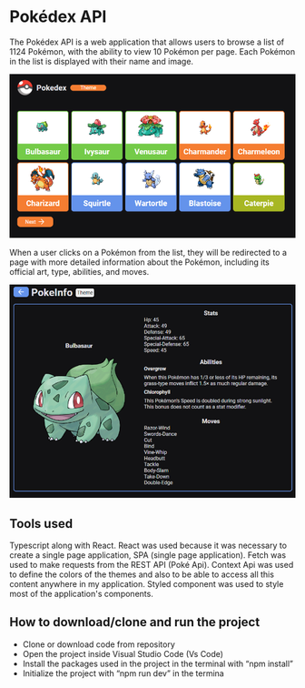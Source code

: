 # Pokédex API
<p>The Pokédex API is a web application that allows users to browse a list of 1124 Pokémon, with the ability to view 10 Pokémon per page. Each Pokémon in the list is displayed with their name and image.</p>

<img src="./src/assets/pokedex.png" />

<p>When a user clicks on a Pokémon from the list, they will be redirected to a page with more detailed information about the Pokémon, including its official art, type, abilities, and moves.</p>

<img src="./src/assets/pokemon.png"/>

## Tools used
<p>
  Typescript along with React. React was used because it was necessary to create a single page application, SPA (single page application). Fetch was used to make requests from the REST API (Poké Api). Context Api was used to define the colors of the themes and also to be able to access all this content anywhere in my application. Styled component was used to style most of the application's components.
</p>

## How to download/clone and run the project
<ul>
  <li>Clone or download code from repository</li>
  <li>Open the project inside Visual Studio Code (Vs Code)</li>
  <li>Install the packages used in the project in the terminal with “npm install”</li>
  <li>Initialize the project with “npm run dev” in the termina</li>
</ul>



